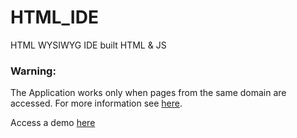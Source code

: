 # HTML_IDE
HTML WYSIWYG IDE built HTML &amp; JS

### Warning:
The Application works only when pages from the same domain are accessed. For more information see [here](http://stackoverflow.com/questions/36333978/error-permission-denied-to-access-property-document).

Access a demo [here](http://sayak-brm.github.io/HTML_IDE/)
